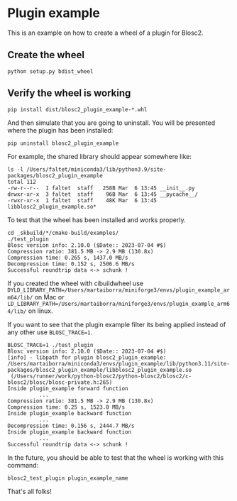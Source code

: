 # Plugin example

This is an example on how to create a wheel of a plugin for Blosc2.

## Create the wheel

```shell
python setup.py bdist_wheel
```

## Verify the wheel is working

```shell
pip install dist/blosc2_plugin_example-*.whl
```

And then simulate that you are going to uninstall.  You will be presented where the plugin has been installed:

```shell
pip uninstall blosc2_plugin_example
```

For example, the shared library should appear somewhere like:

```shell
ls -l /Users/faltet/miniconda3/lib/python3.9/site-packages/blosc2_plugin_example
total 112
-rw-r--r--  1 faltet  staff   258B Mar  6 13:45 __init__.py
drwxr-xr-x  3 faltet  staff    96B Mar  6 13:45 __pycache__/
-rwxr-xr-x  1 faltet  staff    48K Mar  6 13:45 libblosc2_plugin_example.so*
```

To test that the wheel has been installed and works properly.

```shell
cd _skbuild/*/cmake-build/examples/
./test_plugin
Blosc version info: 2.10.0 ($Date:: 2023-07-04 #$)
Compression ratio: 381.5 MB -> 2.9 MB (130.8x)
Compression time: 0.265 s, 1437.0 MB/s
Decompression time: 0.152 s, 2506.6 MB/s
Successful roundtrip data <-> schunk !
```
If you created the wheel with cibuildwheel use 
`DYLD_LIBRARY_PATH=/Users/martaiborra/miniforge3/envs/plugin_example_arm64/lib/`
on Mac or `LD_LIBRARY_PATH=/Users/martaiborra/miniforge3/envs/plugin_example_arm64/lib/`
on linux.

If you want to see that the plugin example filter its being applied
instead of any other use `BLOSC_TRACE=1`.

```shell
BLOSC_TRACE=1 ./test_plugin
Blosc version info: 2.10.0 ($Date:: 2023-07-04 #$)
[info] - libpath for plugin blosc2_plugin_example: /Users/martaiborra/miniconda3/envs/plugin_example/lib/python3.11/site-packages/blosc2_plugin_example/libblosc2_plugin_example.so
 (/Users/runner/work/python-blosc2/python-blosc2/blosc2/c-blosc2/blosc/blosc-private.h:265)
Inside plugin_example forward function
          ...
Compression ratio: 381.5 MB -> 2.9 MB (130.8x)
Compression time: 0.25 s, 1523.0 MB/s
Inside plugin_example backward function
          ...
Decompression time: 0.156 s, 2444.7 MB/s
Inside plugin_example backward function
          ...
Successful roundtrip data <-> schunk !
```

In the future, you should be able to test that the wheel is working with this command:

```shell
blosc2_test_plugin plugin_example_name
```

That's all folks!
